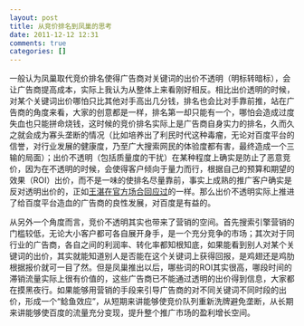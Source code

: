 ```yaml
---
layout: post
title: 从竞价排名到凤巢的思考
date: 2011-12-12 12:31
comments: true
categories: []
---
```

一般认为凤巢取代竞价排名使得广告商对关键词的出价不透明（明标转暗标），会让广告商提高成本，实际上我认为从整体上来看刚好相反。相比出价透明的时候，对某个关键词出价哪怕只比其他对手高出几分钱，排名也会比对手靠前推，站在广告商的角度来看，大家的创意都是一样，排名第一却只能有一个，哪怕会造成过度失血也只能拼命烧钱，这时候的竞价排名实际上是广告商自身实力的排名，久而久之就会成为寡头垄断的情况（比如培养出了利民时代这种毒瘤，无论对百度平台的信誉，对行业发展的健康度，乃至广大搜索网民的体验度都有害，最终造成一个三输的局面）；出价不透明（包括质量度的干扰）在某种程度上确实是防止了恶意竞价，因为在不透明的时候，会使得客户倾向于量力而行，根据自己的预算和期望的效果（ROI）出价，而不是一味的使排名尽量靠前，事实上成熟的推广客户确实是反对透明出价的，正如<a href="http://tech.sina.com.cn/i/2011-11-22/08326363085.shtml">王湛在官方场合回应过</a>的一样。那么出价不透明实际上推进了给百度平台造血的广告商的良性发展，对百度是有益的。

从另外一个角度而言，竞价不透明其实也带来了营销的空间。首先搜索引擎营销的门槛较低，无论大小客户都可各自展开身手，是一个充分竞争的市场；其次对于同行业的广告商，各自之间的利润率、转化率都知根知底，如果能看到别人对某个关键词的出价，其实就能知道别人是否能在这个关键词上获得回报，是鸡翅还是鸡肋根据报价就可一目了然。但是凤巢推出以后，哪些词的ROI其实很高，哪段时间的滞销流量实际上很有价值的，这些广告商已不能通过透明的出价得到信息，大家都在摸黑夜行。如果能够用营销的手段来引导广告商的对不同关键词不同时段的出价，形成一个“鲶鱼效应”，从短期来讲能够使竞价队列重新洗牌避免垄断，从长期来讲能够使百度的流量充分变现，提升整个推广市场的盈利增长空间。
